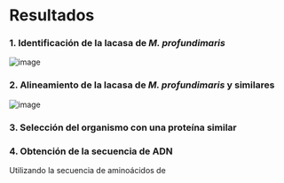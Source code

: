 # Resultados
### 1. Identificación de la lacasa de _M. profundimaris_

![image](https://github.com/user-attachments/assets/e44fdf94-f479-48ae-95be-aa8324fb3b24)

### 2. Alineamiento de la lacasa de _M. profundimaris_ y similares
![image](https://github.com/user-attachments/assets/1e8fc9fe-959c-49d5-a304-0f9d42c66982)

### 3. Selección del organismo con una proteína similar

### 4. Obtención de la secuencia de ADN
Utilizando la secuencia de aminoácidos de 
